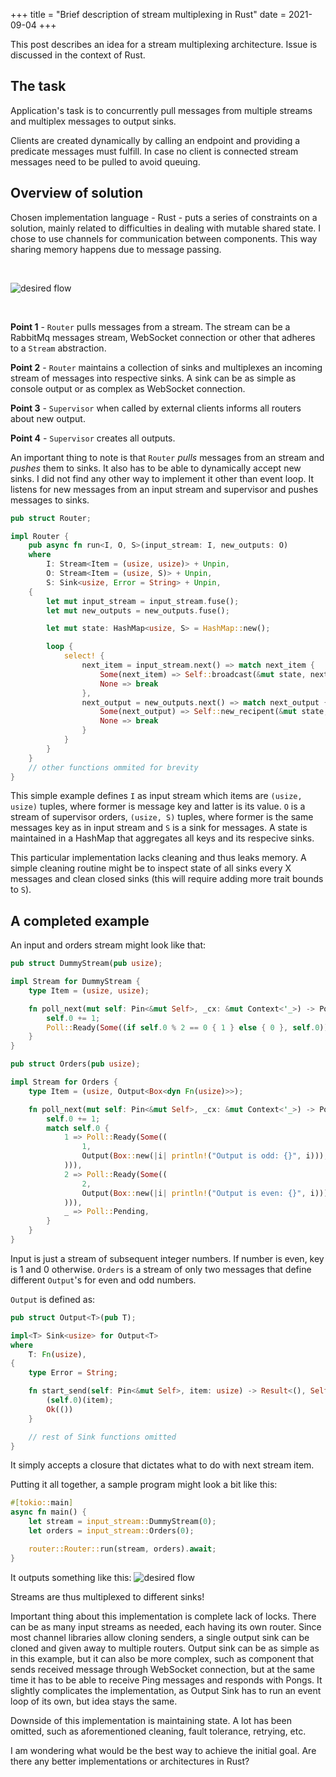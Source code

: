 +++
title = "Brief description of stream multiplexing in Rust"
date = 2021-09-04
+++

This post describes an idea for a stream multiplexing architecture. Issue is discussed in the context of Rust.
<!-- more -->

## The task

Application's task is to concurrently pull messages from multiple streams and multiplex messages to output sinks.

Clients are created dynamically by calling an endpoint and providing a predicate messages must fulfill. In case no client is connected stream messages need to be pulled to avoid queuing.

## Overview of solution

Chosen implementation language - Rust - puts a series of constraints on a solution, mainly related to difficulties in dealing with mutable shared state. I chose to use channels for communication between components. This way sharing memory happens due to message passing.

<br/>

![desired flow](./../../images/3/dataflow.png)

<br/>

**Point 1** - `Router` pulls messages from a stream. The stream can be a RabbitMq messages stream, WebSocket connection or other that adheres to a `Stream` abstraction.

**Point 2** - `Router` maintains a collection of sinks and multiplexes an incoming stream of messages into respective sinks. A sink can be as simple as console output or as complex as WebSocket connection.

**Point 3** - `Supervisor` when called by external clients informs all routers about new output.

**Point 4** - `Supervisor` creates all outputs.

An important thing to note is that `Router` *pulls* messages from an stream and *pushes* them to sinks. It also has to be able to dynamically accept new sinks. I did not find any other way to implement it other than event loop. It listens for new messages from an input stream and supervisor and pushes messages to sinks.

```rust
pub struct Router;

impl Router {
    pub async fn run<I, O, S>(input_stream: I, new_outputs: O)
    where
        I: Stream<Item = (usize, usize)> + Unpin,
        O: Stream<Item = (usize, S)> + Unpin,
        S: Sink<usize, Error = String> + Unpin,
    {
        let mut input_stream = input_stream.fuse();
        let mut new_outputs = new_outputs.fuse();

        let mut state: HashMap<usize, S> = HashMap::new();

        loop {
            select! {
                next_item = input_stream.next() => match next_item {
                    Some(next_item) => Self::broadcast(&mut state, next_item).await,
                    None => break
                },
                next_output = new_outputs.next() => match next_output {
                    Some(next_output) => Self::new_recipent(&mut state, next_output),
                    None => break
                }
            }
        }
    }
    // other functions ommited for brevity
}
```

This simple example defines `I` as input stream which items are `(usize, usize)` tuples, where former is message key and latter is its value. `O` is a stream of supervisor orders, `(usize, S)` tuples, where former is the same messages key as in input stream and `S` is a sink for messages. A state is maintained in a HashMap that aggregates all keys and its respecive sinks. 

This particular implementation lacks cleaning and thus leaks memory. A simple cleaning routine might be to inspect state of all sinks every X messages and clean closed sinks (this will require adding more trait bounds to `S`).

## A completed example

An input and orders stream might look like that:

```rust
pub struct DummyStream(pub usize);

impl Stream for DummyStream {
    type Item = (usize, usize);

    fn poll_next(mut self: Pin<&mut Self>, _cx: &mut Context<'_>) -> Poll<Option<Self::Item>> {
        self.0 += 1;
        Poll::Ready(Some((if self.0 % 2 == 0 { 1 } else { 0 }, self.0)))
    }
}

pub struct Orders(pub usize);

impl Stream for Orders {
    type Item = (usize, Output<Box<dyn Fn(usize)>>);

    fn poll_next(mut self: Pin<&mut Self>, _cx: &mut Context<'_>) -> Poll<Option<Self::Item>> {
        self.0 += 1;
        match self.0 {
            1 => Poll::Ready(Some((
                1,
                Output(Box::new(|i| println!("Output is odd: {}", i))),
            ))),
            2 => Poll::Ready(Some((
                2,
                Output(Box::new(|i| println!("Output is even: {}", i))),
            ))),
            _ => Poll::Pending,
        }
    }
}
```

Input is just a stream of subsequent integer numbers. If number is even, key is 1 and 0 otherwise. `Orders` is a stream of only two messages that define different `Output`'s for even and odd numbers.

`Output` is defined as:
```rust
pub struct Output<T>(pub T);

impl<T> Sink<usize> for Output<T>
where
    T: Fn(usize),
{
    type Error = String;

    fn start_send(self: Pin<&mut Self>, item: usize) -> Result<(), Self::Error> {
        (self.0)(item);
        Ok(())
    }

    // rest of Sink functions omitted
}

```

It simply accepts a closure that dictates what to do with next stream item.

Putting it all together, a sample program might look a bit like this:

```rust
#[tokio::main]
async fn main() {
    let stream = input_stream::DummyStream(0);
    let orders = input_stream::Orders(0);

    router::Router::run(stream, orders).await;
}
```

It outputs something like this:
![desired flow](./../../images/3/output.png)

Streams are thus multiplexed to different sinks!

Important thing about this implementation is complete lack of locks. There can be as many input streams as needed, each having its own router. Since most channel libraries allow cloning senders, a single output sink can be cloned and given away to multiple routers. Output sink can be as simple as in this example, but it can also be more complex, such as component that sends received message through WebSocket connection, but at the same time it has to be able to receive Ping messages and responds with Pongs. It slightly complicates the implementation, as Output Sink has to run an event loop of its own, but idea stays the same.  

Downside of this implementation is maintaining state. A lot has been omitted, such as aforementioned cleaning, fault tolerance, retrying, etc.

I am wondering what would be the best way to achieve the initial goal. Are there any better implementations or architectures in Rust?